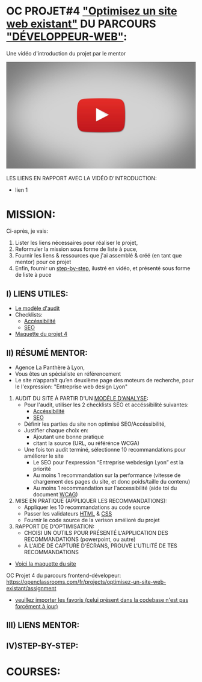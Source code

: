 # OC PROJET#4 ["Optimisez un site web existant"](https://openclassrooms.com/fr/projects/optimisez-un-site-web-existant/assignment) DU PARCOURS ["DÉVELOPPEUR-WEB"](https://openclassrooms.com/fr/paths/185-developpeur-web#path-tabs): 

Une vidéo d'introduction du projet par le mentor

[![INTRODUCTION MENTOR](https://raw.githubusercontent.com/achicyr/OC___frontend/master/assets/video_background.jpg)](https://www.youtube.com/watch?v=XXXXXXXXXXXXXXXXXXXXXXXXXXXXX&list=PLWZ83QCrp6NsligPZowq4TBh03H4Ufy9w&ab_channel=Archist111 "Introduction du P4 par le mentor")

LES LIENS EN RAPPORT AVEC LA VIDÉO D'INTRODUCTION:
- lien 1

# MISSION: 

Ci-après, je vais: 
1. Lister les liens nécessaires pour réaliser le projet,
2. Reformuler la mission sous forme de liste à puce,
3. Fournir les liens & ressources que j'ai assemblé & créé (en tant que mentor) pour ce projet
4. Enfin, fournir un [step-by-step](https://www.youtube.com/watch?v=XXXXXXXXXXXXXXXXXXXXXXXXXXXXX&list=PLWZ83QCrp6NsligPZowq4TBh03H4Ufy9w&ab_channel=Archist111), ilustré en vidéo, et présenté sous forme de liste à puce

## I) LIENS UTILES: 
- [Le modèle d'audit](https://s3-eu-west-1.amazonaws.com/course.oc-static.com/projects/DW_P4/Mode%CC%80le-audit-SEO.xlsx)
- Checklists:
    - [Accéssibilité](https://developer.mozilla.org/fr/docs/Web/Accessibility/Mobile_accessibility_checklist)
    - [SEO](https://www.matthieu-tranvan.fr/referencement-naturel/checklist-seo-25-bonnes-pratiques-on-site-pour-renforcer-votre-referencement-naturel.html)
- [Maquette du projet 4](https://course.oc-static.com/projects/DW_P4/DW+P4+sources+site+La+Panthere.zip)


## II) RÉSUMÉ MENTOR: 
- Agence La Panthère à Lyon,
- Vous êtes un spécialiste en référencement
- Le site n’apparaît qu’en deuxième page des moteurs de recherche, pour le l'expression: "Entreprise web design Lyon"
1. AUDIT DU SITE À PARTIR D'UN [MODÈLE D'ANALYSE](https://s3-eu-west-1.amazonaws.com/course.oc-static.com/projects/DW_P4/Mode%CC%80le-audit-SEO.xlsx):
    - Pour l'audit, utiliser les 2 checklists SEO et accéssibilité suivantes:
        - [Accéssibilité](https://developer.mozilla.org/fr/docs/Web/Accessibility/Mobile_accessibility_checklist)
        - [SEO](https://www.matthieu-tranvan.fr/referencement-naturel/checklist-seo-25-bonnes-pratiques-on-site-pour-renforcer-votre-referencement-naturel.html)
    - Définir les parties du site non optimisé SEO/Accéssibilité,
    - Justifier chaque choix en:
        - Ajoutant une bonne pratique
        - citant la source (URL, ou référénce WCGA)
    - Une fois ton audit terminé, sélectionne 10 recommandations pour améliorer le site
        - Le SEO pour l'expression “Entreprise webdesign Lyon” est la priorité
        - Au moins 1 recommandation sur la performance (vitesse de chargement des pages du site, et donc poids/taille du contenu)
        - Au moins 1 recommandation sur l'accessibilité (aide toi du document [WCAG](https://wikis.cdrflorac.fr/wikis/accessibil/?Outils/download&file=GuidedetestdaccessibilitedesWCAG.pdf))
2. MISE EN PRATIQUE (APPLIQUER LES RECOMMANDATIONS):
    - Appliquer les 10 recommandations au code source
    - Passer les validateurs [HTML](https://validator.w3.org/) & [CSS](https://jigsaw.w3.org/css-validator/)
    - Fournir le code source de la verison amélioré du projet
3. RAPPORT DE D'OPTIMISATION:
    - CHOISI UN OUTILS POUR PRÉSENTÉ L'APPLICATION DES RECOMMANDATIONS (powerpoint, ou autre)
    - À L'AIDE DE CAPTURE D'ÉCRANS, PROUVE L'UTILITÉ DE TES RECOMMANDATIONS
- [Voici la maquette du site](https://course.oc-static.com/projects/DW_P4/DW+P4+sources+site+La+Panthere.zip)


OC Projet 4 du parcours frontend-dévelopeur: https://openclassrooms.com/fr/projects/optimisez-un-site-web-existant/assignment

- [veuillez importer les favoris (celui présent dans la codebase n'est pas forcément à jour)](https://drive.google.com/file/d/1iWaeqWMYKpnnp4WkyciXNPLm9Jd-a0cn/view?usp=sharing)

## III) LIENS MENTOR: 
## IV)STEP-BY-STEP: 


# COURSES:
